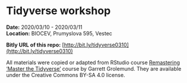 # Tidyverse workshop

**Date:** 2020/03/10 - 2020/03/11  
**Location:** BIOCEV, Prumyslova 595, Vestec  

**Bitly URL of this repo:** [http://bit.ly/tidyverse0310](http://bit.ly/tidyverse0310)

All materials were copied or adapted from RStudio course [Remastering ‘Master the Tidyverse’](https://education.rstudio.com/blog/2019/09/remaster-tidyverse/) course by Garrett Grolemund. They are available under the Creative Commons BY-SA 4.0 license.
